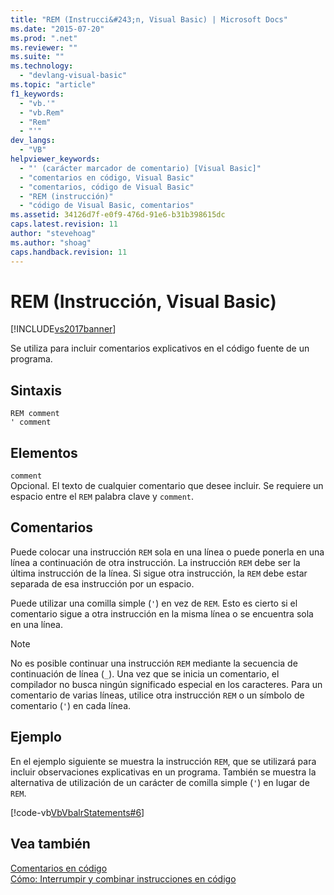 ```yaml
---
title: "REM (Instrucci&#243;n, Visual Basic) | Microsoft Docs"
ms.date: "2015-07-20"
ms.prod: ".net"
ms.reviewer: ""
ms.suite: ""
ms.technology: 
  - "devlang-visual-basic"
ms.topic: "article"
f1_keywords: 
  - "vb.'"
  - "vb.Rem"
  - "Rem"
  - "'"
dev_langs: 
  - "VB"
helpviewer_keywords: 
  - "' (carácter marcador de comentario) [Visual Basic]"
  - "comentarios en código, Visual Basic"
  - "comentarios, código de Visual Basic"
  - "REM (instrucción)"
  - "código de Visual Basic, comentarios"
ms.assetid: 34126d7f-e0f9-476d-91e6-b31b398615dc
caps.latest.revision: 11
author: "stevehoag"
ms.author: "shoag"
caps.handback.revision: 11
---
```

# REM (Instrucci&#243;n, Visual Basic)
[!INCLUDE[vs2017banner](../../../visual-basic/developing-apps/includes/vs2017banner.md)]

Se utiliza para incluir comentarios explicativos en el código fuente de un programa.  
  
## Sintaxis  
  
```  
REM comment  
' comment  
```  
  
## Elementos  
 `comment`  
 Opcional.  El texto de cualquier comentario que desee incluir.  Se requiere un espacio entre el `REM` palabra clave y `comment`.  
  
## Comentarios  
 Puede colocar una instrucción `REM` sola en una línea o puede ponerla en una línea a continuación de otra instrucción.  La instrucción `REM` debe ser la última instrucción de la línea.  Si sigue otra instrucción, la `REM` debe estar separada de esa instrucción por un espacio.  
  
 Puede utilizar una comilla simple \(`'`\) en vez de `REM`.  Esto es cierto si el comentario sigue a otra instrucción en la misma línea o se encuentra sola en una línea.  
  
> [!NOTE]
>  No es posible continuar una instrucción `REM` mediante la secuencia de continuación de línea \(`_`\).  Una vez que se inicia un comentario, el compilador no busca ningún significado especial en los caracteres.  Para un comentario de varias líneas, utilice otra instrucción `REM` o un símbolo de comentario \(`'`\) en cada línea.  
  
## Ejemplo  
 En el ejemplo siguiente se muestra la instrucción `REM`, que se utilizará para incluir observaciones explicativas en un programa.  También se muestra la alternativa de utilización de un carácter de comilla simple \(`'`\) en lugar de `REM`.  
  
 [!code-vb[VbVbalrStatements#6](../../../visual-basic/language-reference/error-messages/codesnippet/VisualBasic/rem-statement_1.vb)]  
  
## Vea también  
 [Comentarios en código](../../../visual-basic/programming-guide/program-structure/comments-in-code.md)   
 [Cómo: Interrumpir y combinar instrucciones en código](../../../visual-basic/programming-guide/program-structure/how-to-break-and-combine-statements-in-code.md)